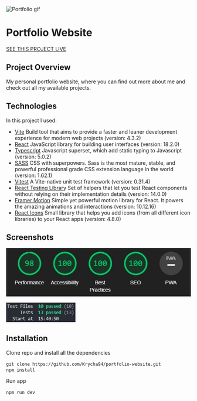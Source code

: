![Portfolio gif](https://github.com/Krycha94/portfolio-website/blob/main/public/portfolio-gif.gif?raw=true)

# Portfolio Website

[SEE THIS PROJECT LIVE](https://krystiankowalski.netlify.app/)

## Project Overview

My personal portfolio website, where you can find out more about me and check out all my available projects.

## Technologies

In this project I used:

- [Vite](https://vitejs.dev/) Build tool that aims to provide a faster and leaner development experience for modern web projects (version: 4.3.2)
- [React](https://reactjs.org/) JavaScript library for building user interfaces (version: 18.2.0)
- [Typescript](https://www.typescriptlang.org/) Javascript superset, which add static typing to Javascript (version: 5.0.2)
- [SASS](https://sass-lang.com/) CSS with superpowers. Sass is the most mature, stable, and powerful professional grade CSS extension language in the world (version: 1.62.1)
- [Vitest](https://vitest.dev/) A Vite-native unit test framework (version: 0.31.4)
- [React Testing Library](https://testing-library.com/) Set of helpers that let you test React components without relying on their implementation details (version: 14.0.0)
- [Framer Motion](https://www.framer.com/motion/) Simple yet powerful motion library for React. It powers the amazing animations and interactions (version: 10.12.16)
- [React Icons](https://react-icons.github.io/react-icons/) Small library that helps you add icons (from all different icon libraries) to your React apps (version: 4.8.0)

## Screenshots

![Portfolio Lighthouse](https://github.com/Krycha94/portfolio-website/blob/main/public/portfolio-lighthouse.jpg?raw=true)

![Portfolio Test](https://github.com/Krycha94/portfolio-website/blob/main/public/portfolio-test.jpg?raw=true)

## Installation

Clone repo and install all the dependencies

```
git clone https://github.com/Krycha94/portfolio-website.git
npm install
```

Run app

```
npm run dev
```
